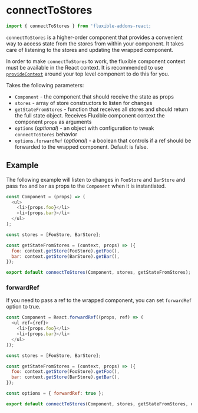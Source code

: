 # connectToStores

```js
import { connectToStores } from 'fluxible-addons-react;
```

`connectToStores` is a higher-order component that provides a
convenient way to access state from the stores from within your
component. It takes care of listening to the stores and updating the
wrapped component.

In order to make `connectToStores` to work, the fluxible component
context must be available in the React context. It is recommended to
use [`provideContext`](provideContext.md) around your top level
component to do this for you.

Takes the following parameters:

 * `Component` - the component that should receive the state as props
 * `stores` - array of store constructors to listen for changes
 * `getStateFromStores` - function that receives all stores and should
   return the full state object. Receives Fluxible component context
   the component `props` as arguments
 * `options` (*optional*) - an object with configuration to tweak
   `connectToStores` behavior
 * `options.forwardRef` (*optional*) - a boolean that controls if a
   ref should be forwarded to the wrapped component. Default is false.

## Example

The following example will listen to changes in `FooStore` and
`BarStore` and pass `foo` and `bar` as props to the `Component` when
it is instantiated.

```js
const Component = (props) => (
  <ul>
    <li>{props.foo}</li>
    <li>{props.bar}</li>
  </ul>
);

const stores = [FooStore, BarStore];

const getStateFromStores = (context, props) => ({
  foo: context.getStore(FooStore).getFoo(),
  bar: context.getStore(BarStore).getBar(),
});

export default connectToStores(Component, stores, getStateFromStores);
```

### forwardRef

If you need to pass a ref to the wrapped component, you can set
`forwardRef` option to true.

```js
const Component = React.forwardRef((props, ref) => (
  <ul ref={ref}>
    <li>{props.foo}</li>
    <li>{props.bar}</li>
  </ul>
));

const stores = [FooStore, BarStore];

const getStateFromStores = (context, props) => ({
  foo: context.getStore(FooStore).getFoo(),
  bar: context.getStore(BarStore).getBar(),
});

const options = { forwardRef: true };

export default connectToStores(Component, stores, getStateFromStores, options);
```
